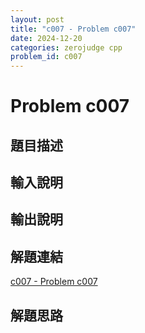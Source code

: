 ```yaml
---
layout: post
title: "c007 - Problem c007"
date: 2024-12-20
categories: zerojudge cpp
problem_id: c007
---
```


# Problem c007

## 題目描述



## 輸入說明



## 輸出說明



## 解題連結

[c007 - Problem c007](https://zerojudge.tw/ShowProblem?problemid=c007)

## 解題思路

